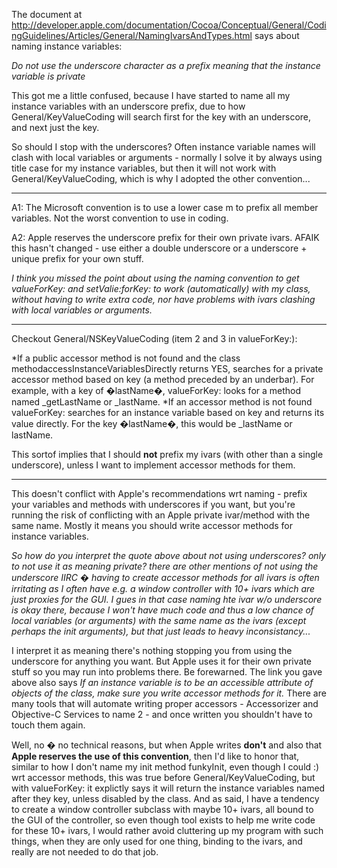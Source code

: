 The document at http://developer.apple.com/documentation/Cocoa/Conceptual/General/CodingGuidelines/Articles/General/NamingIvarsAndTypes.html says about naming instance variables:

*Do not use the underscore character as a prefix meaning that the instance variable is private*

This got me a little confused, because I have started to name all my instance variables with an underscore prefix, due to how General/KeyValueCoding will search first for the key with an underscore, and next just the key.

So should I stop with the underscores? Often instance variable names will clash with local variables or arguments - normally I solve it by always using title case for my instance variables, but then it will not work with General/KeyValueCoding, which is why I adopted the other convention...

----

A1: The Microsoft convention is to use a lower case     m to prefix all member variables.  Not the worst convention to use in coding.

A2: Apple reserves the underscore prefix for their own private ivars. AFAIK this hasn't changed - use either a double underscore or a underscore + unique prefix for your own stuff.

*I think you missed the point about using the naming convention to get     valueForKey: and     setValie:forKey: to work (automatically) with my class, without having to write extra code, nor have problems with ivars clashing with local variables or arguments.*

----

Checkout General/NSKeyValueCoding (item 2 and 3 in     valueForKey:):


*If a public accessor method is not found and the class     methodaccessInstanceVariablesDirectly returns     YES, searches for a private accessor method based on key (a method preceded by an underbar). For example, with a key of �lastName�,     valueForKey: looks for a method named     _getLastName or     _lastName.
*If an accessor method is not found     valueForKey: searches for an instance variable based on key and returns its value directly. For the key �lastName�, this would be     _lastName or     lastName.


This sortof implies that I should **not** prefix my ivars (with other than a single underscore), unless I want to implement accessor methods for them.

----

This doesn't conflict with Apple's recommendations wrt naming - prefix your variables and methods with underscores if you want, but you're running the risk of conflicting with an Apple private ivar/method with the same name. Mostly it means you should write accessor methods for instance variables.

*So how do you interpret the quote above about not using underscores? only to not use it as meaning private? there are other mentions of not using the underscore IIRC � having to create accessor methods for all ivars is often irritating as I often have e.g. a window controller with 10+ ivars which are just proxies for the GUI. I gues in that case naming hte ivar w/o underscore is okay there, because I won't have much code and thus a low chance of local variables (or arguments) with the same name as the ivars (except perhaps the init arguments), but that just leads to heavy inconsistancy...*

I interpret it as meaning there's nothing stopping you from using the underscore for anything you want. But Apple uses it for their own private stuff so you may run into problems there. Be forewarned. The link you gave above also says *If an instance variable is to be an accessible attribute of objects of the class, make sure you write accessor methods for it.* There are many tools that will automate writing proper accessors - Accessorizer and Objective-C Services to name 2 - and once written you shouldn't have to touch them again.

Well, no � no technical reasons, but when Apple writes **don't** and also that **Apple reserves the use of this convention**, then I'd like to honor that, similar to how I don't name my init method     funkyInit, even though I could :) wrt accessor methods, this was true before General/KeyValueCoding, but with valueForKey: it explictly says it will return the instance variables named after they key, unless disabled by the class. And as said, I have a tendency to create a window controller subclass with maybe 10+ ivars, all bound to the GUI of the controller, so even though tool exists to help me write code for these 10+ ivars, I would rather avoid cluttering up my program with such things, when they are only used for one thing, binding to the ivars, and really are not needed to do that job.